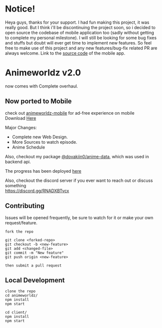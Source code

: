 # Notice!
Heya guys, thanks for your support. I had fun making this project, it was really good. But I think i'll be discontinuing the project soon, so i decided to open source the codebase of mobile application too (sadly without getting to complete my personal milestone). I will still be looking for some bug fixes and stuffs but doubt will ever get time to implement new features. So feel free to make use of this project and any new features/bug-fix related PR are always welcome.
Link to the [source code](https://github.com/Dovakiin0/animeworldz-react-native) of the mobile app.

# Animeworldz v2.0

now comes with Complete overhaul.

## Now ported to Mobile

check out [animeworldz-mobile](https://github.com/Dovakiin0/animeworldz-mobile) for ad-free experience on mobile  
Download [Here](https://github.com/Dovakiin0/animeworldz-mobile/releases/download/2.1.0/animeworldz.apk)

Major Changes:

- Complete new Web Design.
- More Sources to watch episode.
- Anime Schedule

Also, checkout my package [@dovakiin0/anime-data](https://github.com/Dovakiin0/anime-data), which was used in backend api.

The progress has been deployed [here](https://animeworldz.herokuapp.com)

Also, checkout the discord server if you ever want to reach out or discuss something  
https://discord.gg/RNADXBTvcx

## Contributing

Issues will be opened frequently, be sure to watch for it or make your own request/feature.

```
fork the repo

git clone <forked-repo>
git checkout -b <new-feature>
git add <changed-file>
git commit -m "New feature"
git push origin <new-feature>

then submit a pull request
```

## Local Development

```
clone the repo
cd animeworldz/
npm install
npm start

cd client/
npm install
npm start
```
